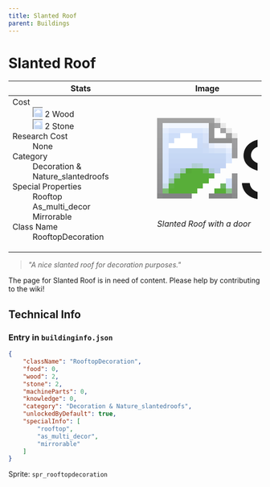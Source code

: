 ```yaml
---
title: Slanted Roof
parent: Buildings
---
```

# Slanted Roof

[//]: # (Pre-generated content)
<table><thead><tr><th>Stats</th><th>Image</th></tr></thead><tbody><tr><td><dl><dt>Cost</dt><dd><div class="resource-icon"><img style="object-position: -637px -751px;" src="https://tfe2-wiki.github.io/assets/sprites.png"></div> 2 Wood<br><div class="resource-icon"><img style="object-position: -637px -737px;" src="https://tfe2-wiki.github.io/assets/sprites.png"></div> 2 Stone</dd><dt>Research Cost</dt><dd>None</dd><dt>Category</dt><dd>Decoration & Nature_slantedroofs</dd><dt>Special Properties</dt><dd>Rooftop<br>As_multi_decor<br>Mirrorable</dd><dt>Class Name</dt><dd>RooftopDecoration</dd></dl></td><td><style>.building-image {width: 200px;height: 200px;overflow: hidden;position: relative;}.building-image img {image-rendering: pixelated;object-fit: none;transform: scale(10);transform-origin: left top;position: absolute;left: 0;top: 0;}.resource-image {width: 200px;height: 200px;overflow: hidden;position: relative;}.resource-image img {image-rendering: pixelated;object-fit: none;transform: scale(20);transform-origin: left top;position: absolute;left: 0;top: 0;}.building-icon {width: 20px;height: 20px;overflow: hidden;position: relative;display: inline-block;}.building-icon img {image-rendering: pixelated;object-fit: none;transform: scale(1);transform-origin: left top;position: absolute;left: 0;top: 0;}.resource-icon {width: 20px;height: 20px;overflow: hidden;position: relative;display: inline-block;}.resource-icon img {image-rendering: pixelated;object-fit: none;transform: scale(2);transform-origin: left top;position: absolute;left: 0;top: 0;}</style><div class="building-image"><img style="object-position: -620px -59px;" src="https://tfe2-wiki.github.io/assets/sprites.png" alt="Slanted Roof Back"><img style="object-position: -598px -59px;" src="https://tfe2-wiki.github.io/assets/sprites.png" alt="Slanted Roof"></div><i>Slanted Roof with a door</i></td></tr></tbody></table><blockquote><i>"A nice slanted roof for decoration purposes."</i></blockquote>

The page for Slanted Roof is in need of content. Please help by contributing to the wiki!

## Technical Info
### Entry in `buildinginfo.json`

```json
{
    "className": "RooftopDecoration",
    "food": 0,
    "wood": 2,
    "stone": 2,
    "machineParts": 0,
    "knowledge": 0,
    "category": "Decoration & Nature_slantedroofs",
    "unlockedByDefault": true,
    "specialInfo": [
        "rooftop",
        "as_multi_decor",
        "mirrorable"
    ]
}
```

Sprite: `spr_rooftopdecoration`

